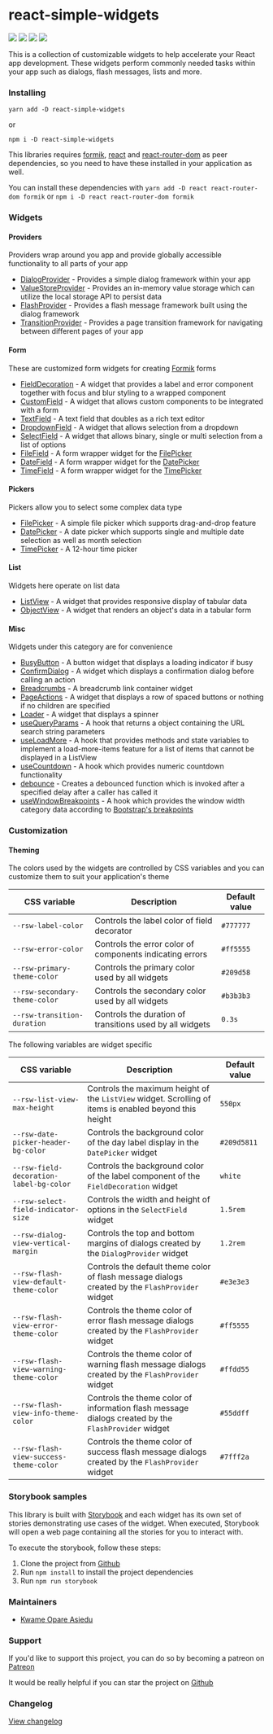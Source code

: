 # react-simple-widgets

![](https://img.shields.io/badge/version-1.6.2-blue)
![](https://img.shields.io/badge/react-v16.13.1+-blue)
![](https://img.shields.io/badge/minified%20size-898%20kB-blue)
[![](https://img.shields.io/badge/github-star-lightgrey)](https://github.com/kwameopareasiedu/react-simple-widgets)

This is a collection of customizable widgets to help accelerate your React app development. These
widgets perform commonly needed tasks within your app such as dialogs, flash messages, lists and
more.

### Installing

```
yarn add -D react-simple-widgets
```

or

```
npm i -D react-simple-widgets
```

This libraries requires [formik](https://jaredpalmer.com/formik/), [react](https://reactjs.org/) and
[react-router-dom](https://reacttraining.com/react-router/web/) as peer dependencies, so you need to
have these installed in your application as well.

You can install these dependencies with `yarn add -D react react-router-dom formik` or
`npm i -D react react-router-dom formik`

### Widgets

#### Providers

Providers wrap around you app and provide globally accessible functionality to all parts of your app

-   [DialogProvider](src/providers/dialog-provider/usage.md) - Provides a simple dialog framework
    within your app
-   [ValueStoreProvider](src/providers/value-store-provider/usage.md) - Provides an in-memory value
    storage which can utilize the local storage API to persist data
-   [FlashProvider](src/providers/flash-provider/usage.md) - Provides a flash message framework
    built using the dialog framework
-   [TransitionProvider](src/providers/transition-provider/usage.md) - Provides a page transition
    framework for navigating between different pages of your app

#### Form

These are customized form widgets for creating [Formik](https://jaredpalmer.com/formik/) forms

-   [FieldDecoration](src/form/field-decoration/usage.md) - A widget that provides a label and error
    component together with focus and blur styling to a wrapped component
-   [CustomField](src/form/custom-field/usage.md) - A widget that allows custom components to be
    integrated with a form
-   [TextField](src/form/text-field/usage.md) - A text field that doubles as a rich text editor
-   [DropdownField](src/form/dropdown-field/usage.md) - A widget that allows selection from a dropdown
-   [SelectField](src/form/select-field/usage.md) - A widget that allows binary, single or multi
    selection from a list of options
-   [FileField](src/form/file-field/usage.md) - A form wrapper widget for the
    [FilePicker](src/form/file-picker/usage.md)
-   [DateField](src/form/date-field/usage.md) - A form wrapper widget for the
    [DatePicker](src/form/date-picker/usage.md)
-   [TimeField](docs/time-field.md) - A form wrapper widget for the [TimePicker](src/form/time-picker/usage.md)

#### Pickers

Pickers allow you to select some complex data type

-   [FilePicker](src/form/file-picker/usage.md) - A simple file picker which supports drag-and-drop
    feature
-   [DatePicker](src/form/date-picker/usage.md) - A date picker which supports single and multiple
    date selection as well as month selection
-   [TimePicker](src/form/time-picker/usage.md) - A 12-hour time picker

#### List

Widgets here operate on list data

-   [ListView](docs/list-view.md) - A widget that provides responsive display of tabular data
-   [ObjectView](docs/object-view.md) - A widget that renders an object's data in a tabular form

#### Misc

Widgets under this category are for convenience

-   [BusyButton](docs/busy-button.md) - A button widget that displays a loading indicator if busy
-   [ConfirmDialog](docs/confirm-dialog.md) - A widget which displays a confirmation dialog before
    calling an action
-   [Breadcrumbs](docs/breadcrumbs.md) - A breadcrumb link container widget
-   [PageActions](docs/page-actions.md) - A widget that displays a row of spaced buttons or nothing
    if no children are specified
-   [Loader](docs/loader.md) - A widget that displays a spinner
-   [useQueryParams](docs/use-query-params.md) - A hook that returns a object containing the URL
    search string parameters
-   [useLoadMore](docs/use-load-more.md) - A hook that provides methods and state variables to
    implement a load-more-items feature for a list of items that cannot be displayed in a ListView
-   [useCountdown](docs/use-countdown.md) - A hook which provides numeric countdown functionality
-   [debounce](docs/debounce.md) - Creates a debounced function which is invoked after a specified
    delay after a caller has called it
-   [useWindowBreakpoints](docs/use-window-breakpoints.md) - A hook which provides the window width
    category data according to [Bootstrap's breakpoints](https://getbootstrap.com/docs/4.0/layout/grid/)

### Customization

#### Theming

The colors used by the widgets are controlled by CSS variables and you can customize them to suit
your application's theme

| CSS variable                  | Description                                              | Default value |
| ----------------------------- | -------------------------------------------------------- | ------------- |
| `--rsw-label-color`           | Controls the label color of field decorator              | `#777777`     |
| `--rsw-error-color`           | Controls the error color of components indicating errors | `#ff5555`     |
| `--rsw-primary-theme-color`   | Controls the primary color used by all widgets           | `#209d58`     |
| `--rsw-secondary-theme-color` | Controls the secondary color used by all widgets         | `#b3b3b3`     |
| `--rsw-transition-duration`   | Controls the duration of transitions used by all widgets | `0.3s`        |

The following variables are widget specific

| CSS variable                            | Description                                                                                            | Default value |
| --------------------------------------- | ------------------------------------------------------------------------------------------------------ | ------------- |
| `--rsw-list-view-max-height`            | Controls the maximum height of the `ListView` widget. Scrolling of items is enabled beyond this height | `550px`       |
| `--rsw-date-picker-header-bg-color`     | Controls the background color of the day label display in the `DatePicker` widget                      | `#209d5811`   |
| `--rsw-field-decoration-label-bg-color` | Controls the background color of the label component of the `FieldDecoration` widget                   | `white`       |
| `--rsw-select-field-indicator-size`     | Controls the width and height of options in the `SelectField` widget                                   | `1.5rem`      |
| `--rsw-dialog-view-vertical-margin`     | Controls the top and bottom margins of dialogs created by the `DialogProvider` widget                  | `1.2rem`      |
| `--rsw-flash-view-default-theme-color`  | Controls the default theme color of flash message dialogs created by the `FlashProvider` widget        | `#e3e3e3`     |
| `--rsw-flash-view-error-theme-color`    | Controls the theme color of error flash message dialogs created by the `FlashProvider` widget          | `#ff5555`     |
| `--rsw-flash-view-warning-theme-color`  | Controls the theme color of warning flash message dialogs created by the `FlashProvider` widget        | `#ffdd55`     |
| `--rsw-flash-view-info-theme-color`     | Controls the theme color of information flash message dialogs created by the `FlashProvider` widget    | `#55ddff`     |
| `--rsw-flash-view-success-theme-color`  | Controls the theme color of success flash message dialogs created by the `FlashProvider` widget        | `#7fff2a`     |

### Storybook samples

This library is built with [Storybook](https://storybook.js.org/) and each widget has its own set
of stories demonstrating use cases of the widget. When executed, Storybook will open a web page
containing all the stories for you to interact with.

To execute the storybook, follow these steps:

1.  Clone the project from [Github](https://github.com/kwameopareasiedu/react-simple-widgets)
2.  Run `npm install` to install the project dependencies
3.  Run `npm run storybook`

### Maintainers

-   [Kwame Opare Asiedu](https://github.com/kwameopareasiedu/)

### Support

If you'd like to support this project, you can do so by becoming a patreon on
[Patreon](https://www.patreon.com/kwameopareasiedu)

It would be really helpful if you can star the project on
[Github](https://github.com/kwameopareasiedu/react-simple-widgets)

### Changelog

[View changelog](CHANGELOG.md)
